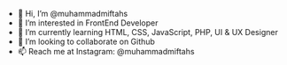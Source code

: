 - 👋 Hi, I’m @muhammadmiftahs
- 👀 I’m interested in FrontEnd Developer
- 🌱 I’m currently learning HTML, CSS, JavaScript, PHP, UI & UX Designer
- 💞️ I’m looking to collaborate on Github 
- 📫 Reach me at Instagram: @muhammadmiftahs

<!---
muhammadmiftahs/muhammadmiftahs is a ✨ special ✨ repository because its `README.md` (this file) appears on your GitHub profile.
You can click the Preview link to take a look at your changes.
--->
